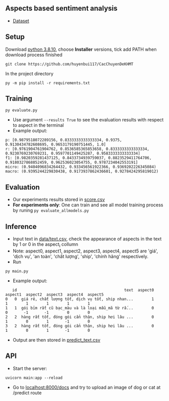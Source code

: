 ## Aspects based sentiment analysis

- [Dataset](https://github.com/phuonglt26/Vietnamese-E-commerce-Dataset)

## Setup
Download [python 3.8.10](https://www.python.org/downloads/release/python-3810/), choose **Installer** versions, tick add PATH when download process finished

```shell
git clone https://github.com/huyenbui117/CacChuyenDeKHMT
```
In the project directory
```shell
py -m pip install -r requirements.txt
```
## Training
```shell
py evaluate.py 
```
- Use argument `--results True` to see the evaluation results with respect to aspect in the terminal
- Example output: 
```
p: [0.9879518072289156, 0.8333333333333334, 0.9375, 0.9130434782608695, 0.9653179190751445, 1.0]
r: [0.9761904761904762, 0.8536585365853658, 0.8333333333333334, 0.9230769230769231, 0.9597701149425287, 0.9583333333333334]
f1: [0.9820359281437125, 0.8433734939759037, 0.8823529411764706, 0.9180327868852459, 0.962536023054755, 0.9787234042553191]
micro: (0.9404096834264432, 0.933456561922366, 0.9369202226345084)
macro: (0.9395244229830438, 0.9173937862436601, 0.9278424295819012)
```
## Evaluation

- Our experiments results stored in [score.csv](score.csv)
- **For experiments only**: One can train and see all model training process by runing
`py evaluate_allmodels.py`

## Inference

- Input text in [data/text.csv](data/text.csv), check the appearance of aspects in the text by 1 or 0 in the aspect<sub>i</sub> collumn
- Note: aspect0, aspect1, aspect2, aspect3, aspect4, aspect5 are 'giá', 'dịch vụ', 'an toàn', 'chất lượng', 'ship', 'chính hãng' respectively.
- Run
```shell
py main.py
```
- Example output:
```shell
   id                                               text  aspect0  aspect1  aspect2  aspect3  aspect4  aspect5
0   0  giá rẻ, chất lượng tốt, dịch vụ tốt, ship nhan...        1        1        1        1        1        1
1   1  gói bỉm rất cũ bạc_màu và là loại mẫu_mã từ rấ...        0        0       -1       -1        0        0
2   2  hàng rất tốt, đóng gói cẩn thận, ship hơi lâu ...        0        1        0        1       -1        0
3   2  hàng rất tốt, đóng gói cẩn thận, ship hơi lâu ...        0        1        0        1       -1        0
```
- Output are then stored in [predict_text.csv](data/predict_text.csv)
## API
- Start the server:
```shell
uvicorn main:app --reload
```
- Go to [localhost:8000/docs](http://localhost:8000/docs) and try to upload an image of dog or cat at /predict route
